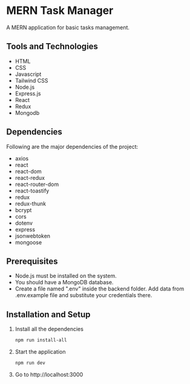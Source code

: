 # MERN Task Manager

A MERN application for basic tasks management.
## Tools and Technologies

- HTML
- CSS
- Javascript
- Tailwind CSS
- Node.js
- Express.js
- React
- Redux
- Mongodb

## Dependencies

Following are the major dependencies of the project:

- axios
- react
- react-dom
- react-redux
- react-router-dom
- react-toastify
- redux
- redux-thunk
- bcrypt
- cors
- dotenv
- express
- jsonwebtoken
- mongoose



## Prerequisites

- Node.js must be installed on the system.
- You should have a MongoDB database.
- Create a file named ".env" inside the backend folder. Add data from .env.example file and substitute your credentials there.

## Installation and Setup

1. Install all the dependencies

   ```sh
   npm run install-all
   ```

2. Start the application

   ```sh
   npm run dev
   ```

3. Go to http://localhost:3000
